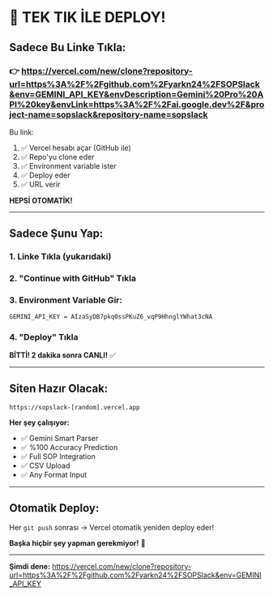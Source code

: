 # 🚀 TEK TIK İLE DEPLOY!

## Sadece Bu Linke Tıkla:

### 👉 https://vercel.com/new/clone?repository-url=https%3A%2F%2Fgithub.com%2Fyarkn24%2FSOPSlack&env=GEMINI_API_KEY&envDescription=Gemini%20Pro%20API%20key&envLink=https%3A%2F%2Fai.google.dev%2F&project-name=sopslack&repository-name=sopslack

Bu link:
1. ✅ Vercel hesabı açar (GitHub ile)
2. ✅ Repo'yu clone eder
3. ✅ Environment variable ister
4. ✅ Deploy eder
5. ✅ URL verir

**HEPSİ OTOMATİK!**

---

## Sadece Şunu Yap:

### 1. Linke Tıkla (yukarıdaki)

### 2. "Continue with GitHub" Tıkla

### 3. Environment Variable Gir:
```
GEMINI_API_KEY = AIzaSyDB7pkq0ssPKuZ6_vqP9HhnglYWhat3cNA
```

### 4. "Deploy" Tıkla

**BİTTİ! 2 dakika sonra CANLI!** ✅

---

## Siten Hazır Olacak:

```
https://sopslack-[random].vercel.app
```

**Her şey çalışıyor:**
- ✅ Gemini Smart Parser
- ✅ %100 Accuracy Prediction  
- ✅ Full SOP Integration
- ✅ CSV Upload
- ✅ Any Format Input

---

## Otomatik Deploy:

Her `git push` sonrası → Vercel otomatik yeniden deploy eder!

**Başka hiçbir şey yapman gerekmiyor!** 🎊

---

**Şimdi dene:** https://vercel.com/new/clone?repository-url=https%3A%2F%2Fgithub.com%2Fyarkn24%2FSOPSlack&env=GEMINI_API_KEY

